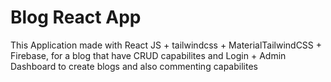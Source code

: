 # Blog React App

This Application made with React JS + tailwindcss + MaterialTailwindCSS + Firebase, for a blog that have CRUD capabilites and Login + Admin Dashboard to create blogs and also commenting capabilites

